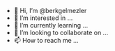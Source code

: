 - 👋 Hi, I’m @berkgelmezler
- 👀 I’m interested in ...
- 🌱 I’m currently learning ...
- 💞️ I’m looking to collaborate on ...
- 📫 How to reach me ...

<!---
berkgelmezler/berkgelmezler is a ✨ special ✨ repository because its `README.md` (this file) appears on your GitHub profile.
You can click the Preview link to take a look at your changes.
--->

